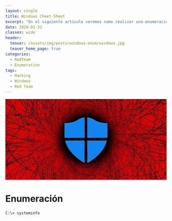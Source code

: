 ```yaml
---
layout: single
title: Windows Cheet-Sheet
excerpt: "En el siguiente artículo veremos como realizar una enumeración al momento de estar en un pentesting sobre windows"
date: 2020-01-31
classes: wide
header:
  teaser: /assets/img/posts/windows-enum/windows.jpg
  teaser_home_page: true
categories:
  - RedTeam
  - Enumeration
tags:
  - Hacking
  - Windows
  - Red Team
---
```


![windows](/assets/img/posts/windows-enum/windows.jpg)

# Enumeración

```console
C:\> systeminfo
```
